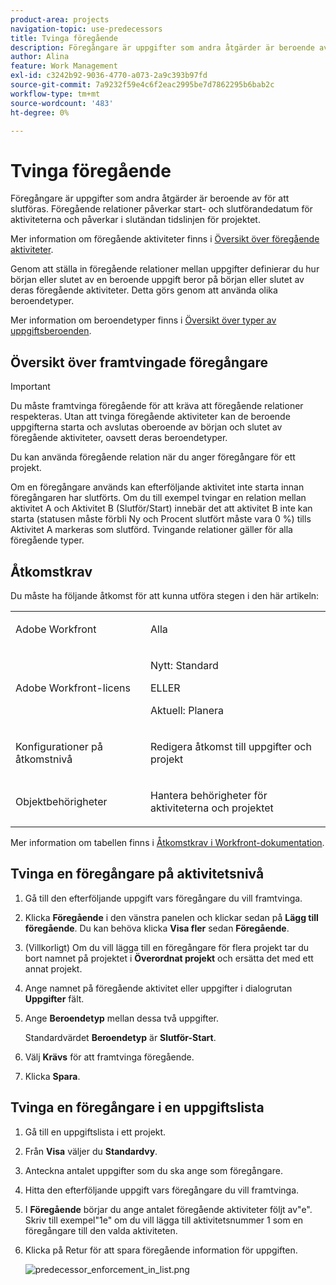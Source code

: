 ```yaml
---
product-area: projects
navigation-topic: use-predecessors
title: Tvinga föregående
description: Föregångare är uppgifter som andra åtgärder är beroende av för att slutföras. Föregående relationer påverkar start- och slutförandedatum för aktiviteterna och påverkar i slutändan tidslinjen för projektet.
author: Alina
feature: Work Management
exl-id: c3242b92-9036-4770-a073-2a9c393b97fd
source-git-commit: 7a9232f59e4c6f2eac2995be7d7862295b6bab2c
workflow-type: tm+mt
source-wordcount: '483'
ht-degree: 0%

---
```


# Tvinga föregående

<!-- Audited: 2/2024 -->

Föregångare är uppgifter som andra åtgärder är beroende av för att slutföras. Föregående relationer påverkar start- och slutförandedatum för aktiviteterna och påverkar i slutändan tidslinjen för projektet.

Mer information om föregående aktiviteter finns i [Översikt över föregående aktiviteter](../../../manage-work/tasks/use-prdcssrs/predecessors-overview.md).

Genom att ställa in föregående relationer mellan uppgifter definierar du hur början eller slutet av en beroende uppgift beror på början eller slutet av deras föregående aktiviteter. Detta görs genom att använda olika beroendetyper.

Mer information om beroendetyper finns i [Översikt över typer av uppgiftsberoenden](../../../manage-work/tasks/use-prdcssrs/task-dependency-types.md).

## Översikt över framtvingade föregångare

>[!IMPORTANT]
>
>Du måste framtvinga föregående för att kräva att föregående relationer respekteras. Utan att tvinga föregående aktiviteter kan de beroende uppgifterna starta och avslutas oberoende av början och slutet av föregående aktiviteter, oavsett deras beroendetyper.

Du kan använda föregående relation när du anger föregångare för ett projekt.

Om en föregångare används kan efterföljande aktivitet inte starta innan föregångaren har slutförts. Om du till exempel tvingar en relation mellan aktivitet A och Aktivitet B (Slutför/Start) innebär det att aktivitet B inte kan starta (statusen måste förbli Ny och Procent slutfört måste vara 0 %) tills Aktivitet A markeras som slutförd. Tvingande relationer gäller för alla föregående typer.

## Åtkomstkrav

Du måste ha följande åtkomst för att kunna utföra stegen i den här artikeln:

<table style="table-layout:auto"> 
 <col> 
 <col> 
 <tbody> 
  <tr> 
   <td role="rowheader">Adobe Workfront</td> 
   <td> <p>Alla</p> </td> 
  </tr> 
  <tr> 
   <td role="rowheader">Adobe Workfront-licens</td> 
   <td>
      <p>Nytt: Standard</p> 
      <p>ELLER</p>
      <p>Aktuell: Planera</p>
   </td> 
  </tr> 
  <tr> 
   <td role="rowheader">Konfigurationer på åtkomstnivå</td> 
   <td> <p>Redigera åtkomst till uppgifter och projekt</p> </td> 
  </tr> 
  <tr> 
   <td role="rowheader">Objektbehörigheter</td> 
   <td><p>Hantera behörigheter för aktiviteterna och projektet</p></td> 
  </tr> 
 </tbody> 
</table>

Mer information om tabellen finns i [Åtkomstkrav i Workfront-dokumentation](/help/quicksilver/administration-and-setup/add-users/access-levels-and-object-permissions/access-level-requirements-in-documentation.md).

## Tvinga en föregångare på aktivitetsnivå

1. Gå till den efterföljande uppgift vars föregångare du vill framtvinga.
1. Klicka **Föregående** i den vänstra panelen och klickar sedan på **Lägg till föregående**. Du kan behöva klicka **Visa fler** sedan **Föregående**.
1. (Villkorligt) Om du vill lägga till en föregångare för flera projekt tar du bort namnet på projektet i **Överordnat projekt** och ersätta det med ett annat projekt.
1. Ange namnet på föregående aktivitet eller uppgifter i dialogrutan **Uppgifter** fält.
1. Ange **Beroendetyp** mellan dessa två uppgifter.

   Standardvärdet **Beroendetyp** är **Slutför-Start**.

1. Välj **Krävs** för att framtvinga föregående.
1. Klicka **Spara**.

## Tvinga en föregångare i en uppgiftslista

1. Gå till en uppgiftslista i ett projekt.
1. Från **Visa** väljer du **Standardvy**.

1. Anteckna antalet uppgifter som du ska ange som föregångare.
1. Hitta den efterföljande uppgift vars föregångare du vill framtvinga.
1. I **Föregående** börjar du ange antalet föregående aktiviteter följt av&quot;e&quot;. Skriv till exempel&quot;1e&quot; om du vill lägga till aktivitetsnummer 1 som en föregångare till den valda aktiviteten.
1. Klicka på Retur för att spara föregående information för uppgiften.

   ![predecessor_enforcement_in_list.png](assets/predecessor-enforced-in-list-350x308.png)
